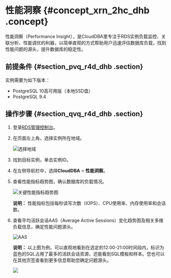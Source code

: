 # 性能洞察 {#concept_xrn_2hc_dhb .concept}

性能洞察（Performance Insight），是CloudDBA里专注于RDS实例负载监控、关联分析、性能调优的利器，以简单直观的方式帮助用户迅速评估数据库负载，找到性能问题的源头，提升数据库的稳定性。

## 前提条件 {#section_pvq_r4d_dhb .section}

实例需要为如下版本：

-   PostgreSQL 10高可用版（本地SSD盘）
-   PostgreSQL 9.4

## 操作步骤 {#section_qvq_r4d_dhb .section}

1.  登录[RDS管理控制台](https://rds.console.aliyun.com/)。
2.  在页面左上角，选择实例所在地域。

    ![选择地域](http://static-aliyun-doc.oss-cn-hangzhou.aliyuncs.com/assets/img/7814/156695577536543_zh-CN.png)

3.  找到目标实例，单击实例ID。
4.  在左侧导航栏中，选择**CloudDBA** \> **性能洞察**。
5.  查看性能指标趋势图，确认数据库的负载情况。

    ![关键性能指标趋势图](http://static-aliyun-doc.oss-cn-hangzhou.aliyuncs.com/assets/img/141109/156695577540977_zh-CN.png)

    **说明：** 性能指标包括每秒读写次数（IOPS）、CPU使用率、内存使用率和会话数。

6.  查看平均活跃会话AAS（Average Active Sessions）变化趋势图及相关多维负载信息，确定性能问题源头。

    ![AAS](http://static-aliyun-doc.oss-cn-hangzhou.aliyuncs.com/assets/img/141109/156695577540978_zh-CN.png)

    **说明：** 以上图为例，可以直观地看到在选定的12:00-21:00时间段内，标识为蓝色的SQL占用了最多的活跃会话资源，还能看到SQL模板和样本。您也可以在其他页签查看到更多信息帮助您确定问题源头。

    ![](http://static-aliyun-doc.oss-cn-hangzhou.aliyuncs.com/assets/img/141109/156695577540979_zh-CN.png)


